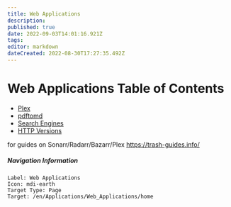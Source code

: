 ```yaml
---
title: Web Applications
description: 
published: true
date: 2022-09-03T14:01:16.921Z
tags: 
editor: markdown
dateCreated: 2022-08-30T17:27:35.492Z
---
```


# Web Applications Table of Contents

- [Plex](https://wiki.commsnet.org/en/Applications/Web_Applications/Plex)
- [pdftomd](https://wiki.commsnet.org/en/Applications/Web_Applications/pdftomd)
- [Search Engines](https://wiki.commsnet.org/en/Applications/Web_Applications/Search_Engines)
- [HTTP Versions](https://wiki.commsnet.org/en/Applications/Web_Applications/HTTPVersions)

for guides on  Sonarr/Radarr/Bazarr/Plex  https://trash-guides.info/









##### Navigation Information
```
Label: Web Applications
Icon: mdi-earth
Target Type: Page
Target: /en/Applications/Web_Applications/home
```
 